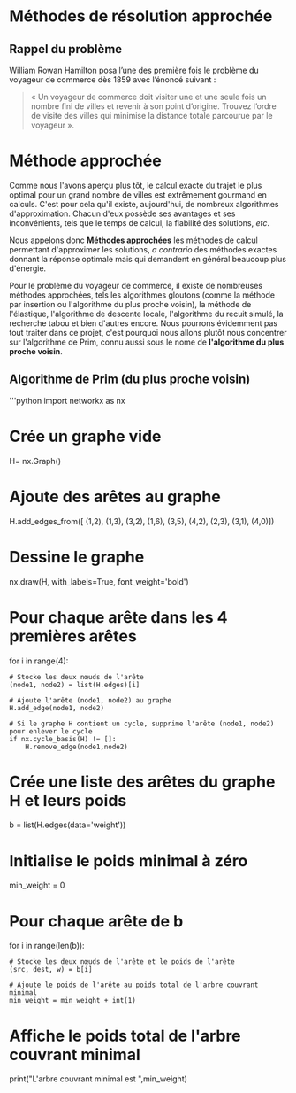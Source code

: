 # Méthodes de résolution approchée

## Rappel du problème
William Rowan Hamilton posa l’une des première fois le problème du voyageur de commerce dès 1859 avec l’énoncé suivant : 

> « Un voyageur de commerce doit visiter une et une seule fois un nombre fini de villes et revenir à son point d’origine. Trouvez l’ordre de visite des villes qui minimise la distance totale parcourue par le voyageur ».

# Méthode approchée
Comme nous l'avons aperçu plus tôt, le calcul exacte du trajet le plus optimal pour un grand nombre de villes est extrêmement gourmand en calculs. C'est pour cela qu'il existe, aujourd'hui, de nombreux algorithmes d'approximation. Chacun d'eux possède ses avantages et ses inconvénients, tels que le temps de calcul, la fiabilité des solutions, *etc*. 

Nous appelons donc **Méthodes approchées** les méthodes de calcul permettant d'approximer les solutions, *a contrario* des méthodes exactes donnant la réponse optimale mais qui demandent en général beaucoup plus d'énergie. 

Pour le problème du voyageur de commerce, il existe de nombreuses méthodes approchées, tels les algorithmes gloutons (comme la méthode par insertion ou l'algorithme du plus proche voisin), la méthode de l'élastique, l'algorithme de descente locale, l'algorithme du recuit simulé, la recherche tabou et bien d'autres encore. Nous pourrons évidemment pas tout traiter dans ce projet, c'est pourquoi nous allons plutôt nous concentrer sur l'algorithme de Prim, connu aussi sous le nome de **l'algorithme du plus proche voisin**.

## Algorithme de Prim (du plus proche voisin)
'''python
import networkx as nx

# Crée un graphe vide
H= nx.Graph() 

# Ajoute des arêtes au graphe
H.add_edges_from([
    (1,2), 
    (1,3), 
    (3,2), 
    (1,6), 
    (3,5),
    (4,2),
    (2,3),
    (3,1),
    (4,0)])

# Dessine le graphe
nx.draw(H, with_labels=True, font_weight='bold')

# Pour chaque arête dans les 4 premières arêtes
for i in range(4):
    
    # Stocke les deux nœuds de l'arête
    (node1, node2) = list(H.edges)[i]
    
    # Ajoute l'arête (node1, node2) au graphe
    H.add_edge(node1, node2)
    
    # Si le graphe H contient un cycle, supprime l'arête (node1, node2) pour enlever le cycle
    if nx.cycle_basis(H) != []:
        H.remove_edge(node1,node2)

# Crée une liste des arêtes du graphe H et leurs poids
b = list(H.edges(data='weight'))

# Initialise le poids minimal à zéro
min_weight = 0

# Pour chaque arête de b
for i in range(len(b)):
    
    # Stocke les deux nœuds de l'arête et le poids de l'arête
    (src, dest, w) = b[i]
    
    # Ajoute le poids de l'arête au poids total de l'arbre couvrant minimal
    min_weight = min_weight + int(1)

# Affiche le poids total de l'arbre couvrant minimal
print("L'arbre couvrant minimal est ",min_weight)

